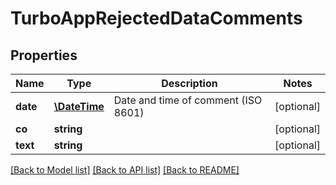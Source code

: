 # TurboAppRejectedDataComments

## Properties
Name | Type | Description | Notes
------------ | ------------- | ------------- | -------------
**date** | [**\DateTime**](\DateTime.md) | Date and time of comment (ISO 8601) | [optional] 
**co** | **string** |  | [optional] 
**text** | **string** |  | [optional] 

[[Back to Model list]](../../README.md#documentation-for-models) [[Back to API list]](../../README.md#documentation-for-api-endpoints) [[Back to README]](../../README.md)

